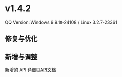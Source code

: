 # v1.4.2

QQ Version: Windows 9.9.10-24108 / Linux 3.2.7-23361

## 修复与优化

## 新增与调整


新增的 API 详细见[API文档](https://napneko.github.io/zh-CN/develop/extends_api)
